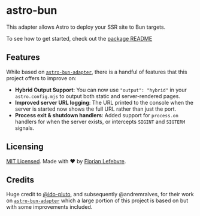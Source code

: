 # astro-bun

This adapter allows Astro to deploy your SSR site to Bun targets.

To see how to get started, check out the [package README](./package/README.md)

## Features

While based on [`astro-bun-adapter`](https://github.com/ido-pluto/astro-bun-adapter), there is a handful of features that this project offers to improve on:

 - **Hybrid Output Support**: You can now use `"output": "hybrid"` in your `astro.config.mjs` to output both static and server-rendered pages.
 - **Improved server URL logging**: The URL printed to the console when the server is started now shows the full URL rather than just the port.
 - **Process exit & shutdown handlers**: Added support for `process.on` handlers for when the server exists, or intercepts `SIGINT` and `SIGTERM` signals.

## Licensing

[MIT Licensed](./LICENSE). Made with ❤️ by [Florian Lefebvre](https://github.com/florian-lefebvre).

## Credits

Huge credit to [@ido-pluto](https://github.com/ido-pluto), and subsequently @andremralves, for their work on [`astro-bun-adapter`](https://github.com/ido-pluto/astro-bun-adapter) which a large portion of this project is based on but with some improvements included.
